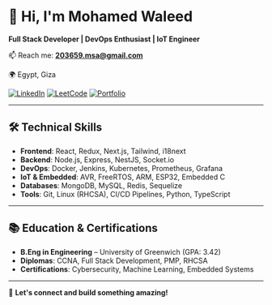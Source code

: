 # 👋 Hi, I'm Mohamed Waleed  
**Full Stack Developer | DevOps Enthusiast | IoT Engineer**  

📫 Reach me: **203659.msa@gmail.com**  

🌍 Egypt, Giza  

[![LinkedIn](https://img.shields.io/badge/LinkedIn-0077B5?style=flat&logo=linkedin)](https://linkedin.com/in/mohamedwaleed77)
[![LeetCode](https://img.shields.io/badge/LeetCode-FFFFFF?style=flat&logo=leetcode)](https://leetcode.com/u/mohamedwaleed77)
[![Portfolio](https://img.shields.io/badge/Portfolio-000000?style=flat&logo=google-chrome)](https://mohamedwaleed77.github.io)

---

## 🛠️ Technical Skills  
- **Frontend**: React, Redux, Next.js, Tailwind, i18next  
- **Backend**: Node.js, Express, NestJS, Socket.io  
- **DevOps**: Docker, Jenkins, Kubernetes, Prometheus, Grafana  
- **IoT & Embedded**: AVR, FreeRTOS, ARM, ESP32, Embedded C  
- **Databases**: MongoDB, MySQL, Redis, Sequelize  
- **Tools**: Git, Linux (RHCSA), CI/CD Pipelines, Python, TypeScript  
 
 
---

## 📚 Education & Certifications  
- **B.Eng in Engineering** – University of Greenwich (GPA: 3.42)  
- **Diplomas**: CCNA, Full Stack Development, PMP, RHCSA  
- **Certifications**: Cybersecurity, Machine Learning, Embedded Systems  

---

🌟 **Let's connect and build something amazing!**  
